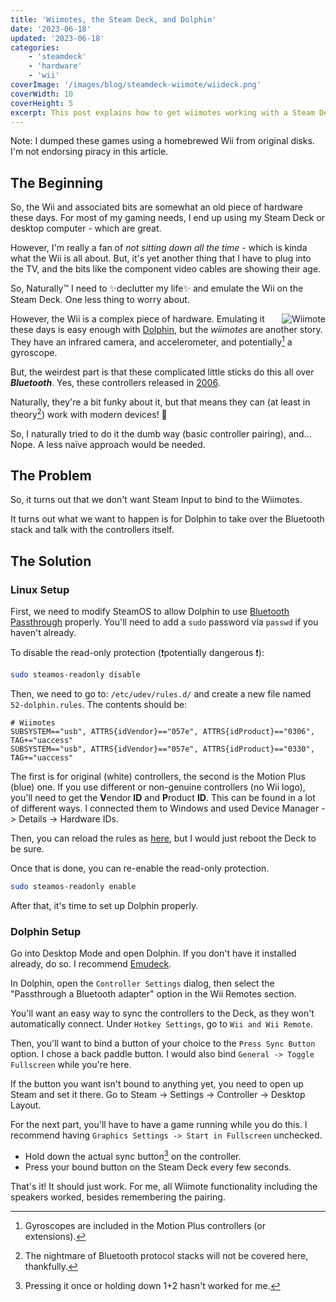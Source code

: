 ```yaml
---
title: 'Wiimotes, the Steam Deck, and Dolphin'
date: '2023-06-18'
updated: '2023-06-18'
categories:
    - 'steamdeck'
    - 'hardware'
    - 'wii'
coverImage: '/images/blog/steamdeck-wiimote/wiideck.png'
coverWidth: 10
coverHeight: 5
excerpt: This post explains how to get wiimotes working with a Steam Deck
---
```


<script>
	import Callout from '$lib/components/Callout.svelte';
</script>

<Callout>
Note: I dumped these games using a homebrewed Wii from original disks. I'm not endorsing piracy in this article.
</Callout>

## The Beginning

So, the Wii and associated bits are somewhat an old piece of hardware these days.
For most of my gaming needs, I end up using my Steam Deck or desktop computer - which are great.

However, I'm really a fan of _not sitting down all the time_ - which is kinda what the Wii is all about.
But, it's yet another thing that I have to plug into the TV, and the bits like the component video cables are showing their age.

So, Naturally™️ I need to ✨declutter my life✨ and emulate the Wii on the Steam Deck. One less thing to worry about.

<img class="inline" align="right" alt="Wiimote" src="/images/blog/steamdeck-wiimote/wiimote.png" />

However, the Wii is a complex piece of hardware. Emulating it these days is easy enough with [Dolphin](https://dolphin-emu.org/),
but the _wiimotes_ are another story. They have an infrared camera, and accelerometer, and potentially[^1] a gyroscope.

But, the weirdest part is that these complicated little sticks do this all over ***Bluetooth***. Yes, these controllers released in <u>2006</u>.

Naturally, they're a bit funky about it, but that means they can (at least in theory[^2]) work with modern devices! 🎉

So, I naturally tried to do it the dumb way (basic controller pairing), and... Nope. A less naïve approach would be needed.

## The Problem

So, it turns out that we don't want Steam Input to bind to the Wiimotes.

It turns out what we want to happen is for Dolphin to take over the Bluetooth stack and talk with the controllers itself.

## The Solution

### Linux Setup

First, we need to modify SteamOS to allow Dolphin to use [Bluetooth Passthrough](https://wiki.dolphin-emu.org/index.php?title=Bluetooth_Passthrough#Linux) properly.
You'll need to add a `sudo` password via `passwd` if you haven't already.

To disable the read-only protection (❗potentially dangerous ❗):
```sh
sudo steamos-readonly disable
```

Then, we need to go to: `/etc/udev/rules.d/` and create a new file named `52-dolphin.rules`.
The contents should be:
```
# Wiimotes
SUBSYSTEM=="usb", ATTRS{idVendor}=="057e", ATTRS{idProduct}=="0306", TAG+="uaccess"
SUBSYSTEM=="usb", ATTRS{idVendor}=="057e", ATTRS{idProduct}=="0330", TAG+="uaccess"
```
The first is for original (white) controllers, the second is the Motion Plus (blue) one.
<Callout>
If you use different or non-genuine controllers (no Wii logo), you'll need to get the <b>V</b>endor <b>ID</b> and <b>P</b>roduct <b>ID</b>. This can be found in a lot of different ways.
I connected them to Windows and used Device Manager -> Details -> Hardware IDs.
</Callout>

Then, you can reload the rules as [here](https://wiki.dolphin-emu.org/index.php?title=Bluetooth_Passthrough#Linux), but I would just reboot the Deck to be sure.

Once that is done, you can re-enable the read-only protection.
```sh
sudo steamos-readonly enable
```

After that, it's time to set up Dolphin properly.

### Dolphin Setup

Go into Desktop Mode and open Dolphin. If you don't have it installed already, do so. I recommend [Emudeck](https://emudeck.com).

In Dolphin, open the `Controller Settings` dialog, then select the "Passthrough a Bluetooth adapter" option in the Wii Remotes section.

You'll want an easy way to sync the controllers to the Deck, as they won't automatically connect. Under `Hotkey Settings`, go to `Wii and Wii Remote`.

Then, you'll want to bind a button of your choice to the `Press Sync Button` option.
I chose a back paddle button. I would also bind `General -> Toggle Fullscreen` while you're here.

<Callout>
If the button you want isn't bound to anything yet, you need to open up Steam and set it there. Go to Steam -> Settings -> Controller -> Desktop Layout.
</Callout>

For the next part, you'll have to have a game running while you do this. I recommend having `Graphics Settings -> Start in Fullscreen` unchecked.

* Hold down the actual sync button[^3] on the controller.
* Press your bound button on the Steam Deck every few seconds.

That's it! It should just work. For me, all Wiimote functionality including the speakers worked, besides remembering the pairing.


[^1]: Gyroscopes are included in the Motion Plus controllers (or extensions).
[^2]: The nightmare of Bluetooth protocol stacks will not be covered here, thankfully.
[^3]: Pressing it once or holding down 1+2 hasn't worked for me.
